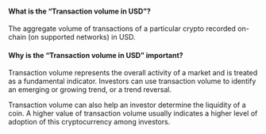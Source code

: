 #### What is the “Transaction volume in USD”?

The aggregate volume of transactions of a particular crypto recorded on-chain (on supported networks) in USD.

#### Why is the “Transaction volume in USD” important?

Transaction volume represents the overall activity of a market and is treated as a fundamental indicator. Investors can use transaction volume to identify an emerging or growing trend, or a trend reversal.

Transaction volume can also help an investor determine the liquidity of a coin. A higher value of transaction volume usually indicates a higher level of adoption of this cryptocurrency among investors.